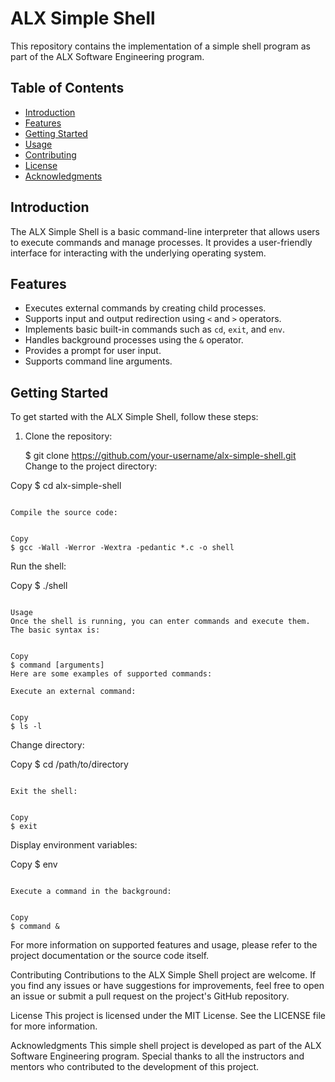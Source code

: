 # ALX Simple Shell

This repository contains the implementation of a simple shell program as part of the ALX Software Engineering program.

## Table of Contents

- [Introduction](#introduction)
- [Features](#features)
- [Getting Started](#getting-started)
- [Usage](#usage)
- [Contributing](#contributing)
- [License](#license)
- [Acknowledgments](#acknowledgments)

## Introduction

The ALX Simple Shell is a basic command-line interpreter that allows users to execute commands and manage processes. It provides a user-friendly interface for interacting with the underlying operating system.

## Features

- Executes external commands by creating child processes.
- Supports input and output redirection using `<` and `>` operators.
- Implements basic built-in commands such as `cd`, `exit`, and `env`.
- Handles background processes using the `&` operator.
- Provides a prompt for user input.
- Supports command line arguments.

## Getting Started

To get started with the ALX Simple Shell, follow these steps:

1. Clone the repository:

   $ git clone https://github.com/your-username/alx-simple-shell.git
   Change to the project directory:

Copy
$ cd alx-simple-shell

```

Compile the source code:


Copy
$ gcc -Wall -Werror -Wextra -pedantic *.c -o shell
```

Run the shell:

Copy
$ ./shell

```

Usage
Once the shell is running, you can enter commands and execute them. The basic syntax is:


Copy
$ command [arguments]
Here are some examples of supported commands:

Execute an external command:


Copy
$ ls -l
```

Change directory:

Copy
$ cd /path/to/directory

```

Exit the shell:


Copy
$ exit
```

Display environment variables:

Copy
$ env

```

Execute a command in the background:


Copy
$ command &
```

For more information on supported features and usage, please refer to the project documentation or the source code itself.

Contributing
Contributions to the ALX Simple Shell project are welcome. If you find any issues or have suggestions for improvements, feel free to open an issue or submit a pull request on the project's GitHub repository.

License
This project is licensed under the MIT License. See the LICENSE file for more information.

Acknowledgments
This simple shell project is developed as part of the ALX Software Engineering program. Special thanks to all the instructors and mentors who contributed to the development of this project.
